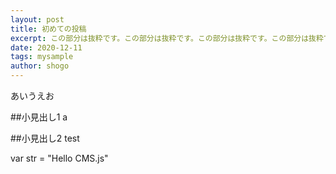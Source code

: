 ```yaml
---
layout: post
title: 初めての投稿
excerpt: この部分は抜粋です。この部分は抜粋です。この部分は抜粋です。この部分は抜粋です。
date: 2020-12-11
tags: mysample
author: shogo
---
```


あいうえお

##小見出し1
a

##小見出し2
test

var str = "Hello CMS.js"
